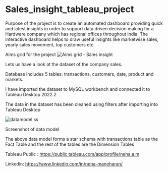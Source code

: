 # Sales_insight_tableau_project
Purpose of the project is to create an automated dashboard providing quick and latest insights in order to support data driven decision making for a Hardware company which has regional offices throughout India. The interactive dashboard helps to draw useful insights like marketwise sales, yearly sales movement, top customers etc.

Aims grid for the project
![Aims grid - Sales insight](https://user-images.githubusercontent.com/37290809/189903298-1186cd37-19fe-405b-bd11-5d5562265dd3.png)


Lets us have a look at the dataset of the company sales.

Database includes 5 tables: transactions, customers, date, product and markets.


I have imported the dataset to MySQL workbench and connected it to Tableau Desktop 2022.2

The data in the dataset has been cleaned using filters after importing into Tableau Desktop

![datamodel ss](https://user-images.githubusercontent.com/37290809/189905688-88bc3b34-72e5-4f1c-95da-e37f227a2e63.png)

Screenshot of data model

The above data model forms a star schema with transactions table as the Fact Table and the rest of the tables are the Dimension Tables




Tableau Public : https://public.tableau.com/app/profile/neha.a.m

Linkedin: https://www.linkedin.com/in/neha-manoharan/
